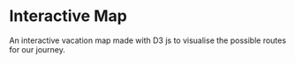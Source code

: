 # Interactive Map
An interactive vacation map made with D3 js to visualise the possible routes for our journey.
